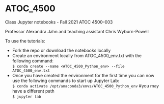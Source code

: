 # ATOC_4500
Class Jupyter notebooks - Fall 2021 ATOC 4500-003

Professor Alexandra Jahn and teaching assistant Chris Wyburn-Powell

To use the tutorials:
- Fork the repo or download the notebooks locally
- Create an environment locally from ATOC_4500_env.txt with the following command: <br>
  `$ conda create --name <ATOC_4500_Python_env> --file ATOC_4500_env.txt`
- Once you have created the environment for the first time you can now use the following commands to start up Jupyter Lab: <br>
  `$ conda activate /opt/anaconda3/envs/ATOC_4500_Python_env` #you may have a different path <br>
  `$ jupyter lab`
